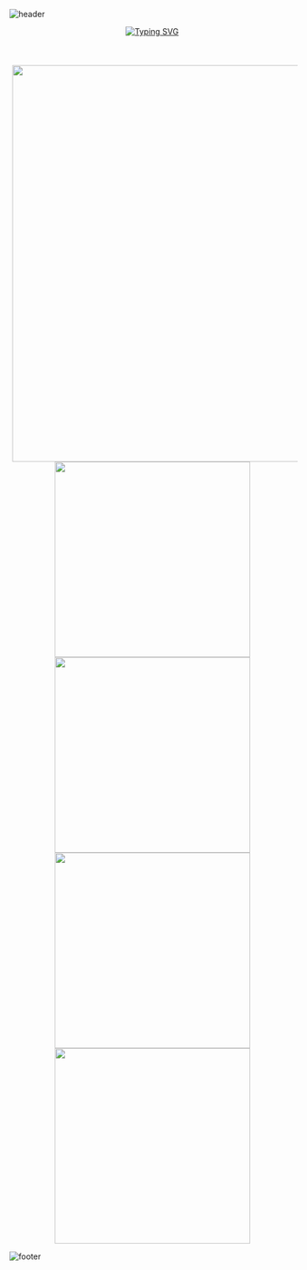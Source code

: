 ![header](https://capsule-render.vercel.app/api?type=waving&color=gradient&customColorList=10,11&height=300&section=header&text=yakcom&fontSize=80&fontAlignY=35&descAlignY=55&animation=fadeIn&desc=Ilya%20Miller&fontColor=c9d1d9)

<p align="center">
<a href="#"><img src="https://readme-typing-svg.herokuapp.com?font=Fira+Code&size=35&duration=3000&pause=10000&color=A67635&center=true&vCenter=true&width=1000&lines=Welcome+to+my+GitHub+profile" alt="Typing SVG" /></a>
  <br><br><br>
  <img width="700" style="padding-left: 5px;" src="http://github-profile-summary-cards.vercel.app/api/cards/profile-details?username=yakcom&theme=github_dark" />
  <br>
  <img width="345" src="http://github-profile-summary-cards.vercel.app/api/cards/repos-per-language?username=yakcom&theme=github_dark" />
  <img width="345" src="http://github-profile-summary-cards.vercel.app/api/cards/most-commit-language?username=yakcom&theme=github_dark" />
  <img width="345" src="http://github-profile-summary-cards.vercel.app/api/cards/stats?username=yakcom&theme=github_dark" />
  <img width="345" src="http://github-profile-summary-cards.vercel.app/api/cards/productive-time?username=yakcom&theme=github_dark&utcOffset=8" />
</p>

![footer](https://capsule-render.vercel.app/api?type=waving&section=footer&&color=gradient&customColorList=10,11)
